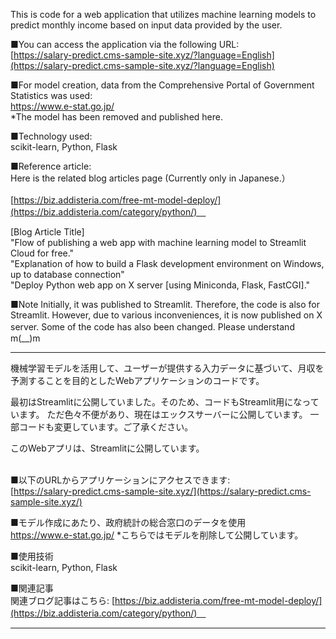 This is code for a web application that utilizes machine learning models to predict monthly income based on input data provided by the user.

■You can access the application via the following URL:<br>
[https://salary-predict.cms-sample-site.xyz/?language=English](https://salary-predict.cms-sample-site.xyz/?language=English)

■For model creation, data from the Comprehensive Portal of Government Statistics was used:<br>
https://www.e-stat.go.jp/<br>
*The model has been removed and published here.

■Technology used:<br>
 scikit-learn, Python, Flask<br>

■Reference article:<br>
Here is the related blog articles page (Currently only in Japanese.）<br><br>
[https://biz.addisteria.com/free-mt-model-deploy/](https://biz.addisteria.com/category/python/)　<br>

[Blog Article Title]<br>
"Flow of publishing a web app with machine learning model to Streamlit Cloud for free."<br>
"Explanation of how to build a Flask development environment on Windows, up to database connection"<br>
"Deploy Python web app on X server [using Miniconda, Flask, FastCGI]."<br>

■Note
Initially, it was published to Streamlit. Therefore, the code is also for Streamlit.
However, due to various inconveniences, it is now published on X server.
Some of the code has also been changed. Please understand　m(__)m

----

機械学習モデルを活用して、ユーザーが提供する入力データに基づいて、月収を予測することを目的としたWebアプリケーションのコードです。

最初はStreamlitに公開していました。そのため、コードもStreamlit用になっています。
ただ色々不便があり、現在はエックスサーバーに公開しています。
一部コードも変更しています。ご了承ください。


このWebアプリは、Streamlitに公開しています。<br>
<br>

■以下のURLからアプリケーションにアクセスできます: <br>
[https://salary-predict.cms-sample-site.xyz/](https://salary-predict.cms-sample-site.xyz/)

■モデル作成にあたり、政府統計の総合窓口のデータを使用<br>
https://www.e-stat.go.jp/
*こちらではモデルを削除して公開しています。

■使用技術<br>
 scikit-learn, Python, Flask<br>

■関連記事<br>
関連ブログ記事はこちら: 
[https://biz.addisteria.com/free-mt-model-deploy/](https://biz.addisteria.com/category/python/)　<br>

<hr>
